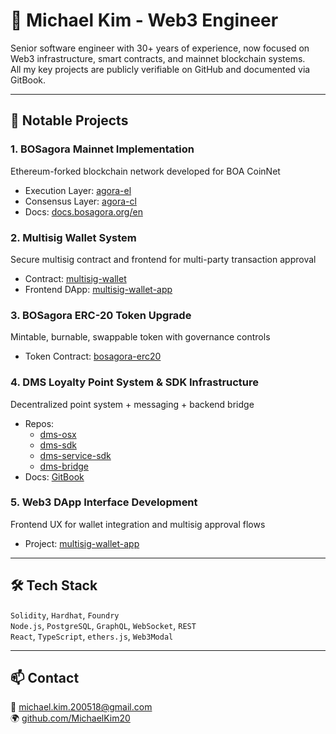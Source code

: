 # 👋 Michael Kim - Web3 Engineer

Senior software engineer with 30+ years of experience, now focused on Web3 infrastructure, smart contracts, and mainnet blockchain systems.  
All my key projects are publicly verifiable on GitHub and documented via GitBook.

---

## 📌 Notable Projects

### 1. BOSagora Mainnet Implementation
Ethereum-forked blockchain network developed for BOA CoinNet  
- Execution Layer: [agora-el](https://github.com/bosagora/agora-el)  
- Consensus Layer: [agora-cl](https://github.com/bosagora/agora-cl)  
- Docs: [docs.bosagora.org/en](https://docs.bosagora.org/en)

### 2. Multisig Wallet System
Secure multisig contract and frontend for multi-party transaction approval  
- Contract: [multisig-wallet](https://github.com/bosagora/multisig-wallet)  
- Frontend DApp: [multisig-wallet-app](https://github.com/bosagora/multisig-wallet-app)

### 3. BOSagora ERC-20 Token Upgrade
Mintable, burnable, swappable token with governance controls  
- Token Contract: [bosagora-erc20](https://github.com/bosagora/bosagora-erc20)

### 4. DMS Loyalty Point System & SDK Infrastructure
Decentralized point system + messaging + backend bridge  
- Repos:
  - [dms-osx](https://github.com/bosagora/dms-osx)
  - [dms-sdk](https://github.com/bosagora/dms-sdk)
  - [dms-service-sdk](https://github.com/bosagora/dms-service-sdk)
  - [dms-bridge](https://github.com/bosagora/dms-bridge)  
- Docs: [GitBook](https://kioscoin.gitbook.io/kios-coin-docs-english/)

### 5. Web3 DApp Interface Development
Frontend UX for wallet integration and multisig approval flows  
- Project: [multisig-wallet-app](https://github.com/bosagora/multisig-wallet-app)

---

## 🛠 Tech Stack

`Solidity`, `Hardhat`, `Foundry`  
`Node.js`, `PostgreSQL`, `GraphQL`, `WebSocket`, `REST`  
`React`, `TypeScript`, `ethers.js`, `Web3Modal`

---

## 📫 Contact

📧 michael.kim.200518@gmail.com  
🌍 [github.com/MichaelKim20](https://github.com/MichaelKim20)
